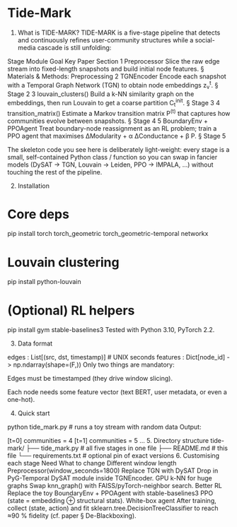 # Tide-Mark
1. What is TIDE-MARK?
TIDE-MARK is a five-stage pipeline that detects and continuously refines user-community structures while a social-media cascade is still unfolding:

Stage	Module	Goal	Key Paper Section
1	Preprocessor	Slice the raw edge stream into fixed-length snapshots and build initial node features.	§ Materials & Methods: Preprocessing
2	TGNEncoder	Encode each snapshot with a Temporal Graph Network (TGN) to obtain node embeddings z<sub>v</sub><sup>t</sup>.	§ Stage 2
3	louvain_clusters()	Build a k-NN similarity graph on the embeddings, then run Louvain to get a coarse partition C<sub>t</sub><sup>init</sup>.	§ Stage 3
4	transition_matrix()	Estimate a Markov transition matrix P<sup>(t)</sup> that captures how communities evolve between snapshots.	§ Stage 4
5	BoundaryEnv + PPOAgent	Treat boundary-node reassignment as an RL problem; train a PPO agent that maximises ΔModularity + α ΔConductance + β P.	§ Stage 5

The skeleton code you see here is deliberately light-weight: every stage is a small, self-contained Python class / function so you can swap in fancier models (DySAT → TGN, Louvain → Leiden, PPO → IMPALA, …) without touching the rest of the pipeline.

2. Installation
# Core deps
pip install torch torch_geometric torch_geometric-temporal networkx
# Louvain clustering
pip install python-louvain
# (Optional) RL helpers
pip install gym  stable-baselines3
Tested with Python 3.10, PyTorch 2.2.

3. Data format

edges : List[(src, dst, timestamp)]   # UNIX seconds
features : Dict[node_id] -> np.ndarray(shape=(F,))
Only two things are mandatory:

Edges must be timestamped (they drive window slicing).

Each node needs some feature vector (text BERT, user metadata, or even a one-hot).

4. Quick start

python tide_mark.py          # runs a toy stream with random data
Output:

[t=0] communities = 4
[t=1] communities = 5
...
5. Directory structure
tide-mark/
├── tide_mark.py          # all five stages in one file
├── README.md             # this file
└── requirements.txt      # optional pin of exact versions
6. Customising each stage
Need	What to change
Different window length	Preprocessor(window_seconds=1800)
Replace TGN with DySAT	Drop in PyG-Temporal DySAT module inside TGNEncoder.
GPU k-NN for huge graphs	Swap knn_graph() with FAISS/pyTorch-neighbor search.
Better RL	Replace the toy BoundaryEnv + PPOAgent with stable-baselines3 PPO (state = embedding ⊕ structural stats).
White-box agent	After training, collect (state, action) and fit sklearn.tree.DecisionTreeClassifier to reach ≈90 % fidelity (cf. paper § De-Blackboxing).
